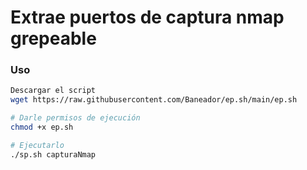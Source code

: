 # Extrae puertos de captura nmap grepeable

### Uso 
```sh
Descargar el script
wget https://raw.githubusercontent.com/Baneador/ep.sh/main/ep.sh

# Darle permisos de ejecución
chmod +x ep.sh

# Ejecutarlo
./sp.sh capturaNmap
```
